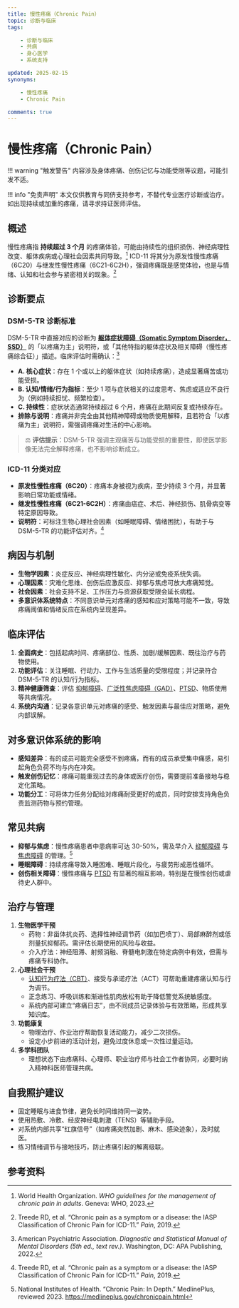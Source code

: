 ```yaml
---
title: 慢性疼痛（Chronic Pain）
topic: 诊断与临床
tags:

    - 诊断与临床
    - 共病
    - 身心医学
    - 系统支持

updated: 2025-02-15
synonyms:

    - 慢性疼痛
    - Chronic Pain

comments: true
---
```


# 慢性疼痛（Chronic Pain）

!!! warning "触发警告"
    内容涉及身体疼痛、创伤记忆与功能受限等议题，可能引发不适。

!!! info "免责声明"
    本文仅供教育与同侪支持参考，不替代专业医疗诊断或治疗。如出现持续或加重的疼痛，请寻求持证医师评估。

## 概述

慢性疼痛指 **持续超过 3 个月** 的疼痛体验，可能由持续性的组织损伤、神经病理性改变、躯体疾病或心理社会因素共同导致。[^who2023pain] ICD-11 将其分为原发性慢性疼痛（6C20）与继发性慢性疼痛（6C21-6C2H），强调疼痛既是感觉体验，也是与情绪、认知和社会参与紧密相关的现象。[^icd11pain]

## 诊断要点

### DSM-5-TR 诊断标准

DSM-5-TR 中直接对应的诊断为 [**躯体症状障碍（Somatic Symptom Disorder，SSD）**](Somatic-Symptom-Disorder-SSD.md) 的「以疼痛为主」说明符，或「其他特指的躯体症状及相关障碍（慢性疼痛综合征）」描述。临床评估时需确认：[^apa2022pain]

- **A. 核心症状**：存在 1 个或以上的躯体症状（如持续疼痛），造成显著痛苦或功能受损。
- **B. 认知/情绪/行为指标**：至少 1 项与症状相关的过度思考、焦虑或适应不良行为（例如持续担忧、频繁检查）。
- **C. 持续性**：症状状态通常持续超过 6 个月，疼痛在此期间反复或持续存在。
- **排除与说明**：疼痛并非完全由其他精神障碍或物质使用解释，且若符合「以疼痛为主」说明符，需强调疼痛对生活的中心影响。

> ⚖️ **评估提示**：DSM-5-TR 强调主观痛苦与功能受损的重要性，即使医学影像无法完全解释疼痛，也不影响诊断成立。

### ICD-11 分类对应

- **原发性慢性疼痛（6C20）**：疼痛本身被视为疾病，至少持续 3 个月，并显著影响日常功能或情绪。
- **继发性慢性疼痛（6C21-6C2H）**：疼痛由癌症、术后、神经损伤、肌骨病变等特定原因导致。
- **说明符**：可标注生物心理社会因素（如睡眠障碍、情绪困扰），有助于与 DSM-5-TR 的功能评估对齐。[^icd11pain]

## 病因与机制

- **生物学因素**：炎症反应、神经病理性敏化、内分泌或免疫系统失调。
- **心理因素**：灾难化思维、创伤后应激反应、抑郁与焦虑可放大疼痛知觉。
- **社会因素**：社会支持不足、工作压力与资源获取受限会延长病程。
- **多意识体系统特点**：不同意识单元对疼痛的感知和应对策略可能不一致，导致疼痛阈值和情绪反应在系统内呈现差异。

## 临床评估

1. **全面病史**：包括起病时间、疼痛部位、性质、加剧/缓解因素、既往治疗与药物使用。
2. **功能评估**：关注睡眠、行动力、工作与生活质量的受限程度；并记录符合 DSM-5-TR 的认知/行为指标。
3. **精神健康筛查**：评估 [抑郁障碍](Depressive-Disorders.md)、[广泛性焦虑障碍（GAD）](Generalized-Anxiety-Disorder-GAD.md)、[PTSD](PTSD.md)、物质使用等共病情况。
4. **系统内沟通**：记录各意识单元对疼痛的感受、触发因素与最佳应对策略，避免内部误解。

## 对多意识体系统的影响

- **感知差异**：有的成员可能完全感受不到疼痛，而有的成员承受集中痛感，易引起角色负荷不均与内在冲突。
- **触发创伤记忆**：疼痛可能重现过去的身体或医疗创伤，需要提前准备接地与稳定化策略。
- **功能分工**：可将体力任务分配给对疼痛耐受更好的成员，同时安排支持角色负责监测药物与预约管理。

## 常见共病

- **抑郁与焦虑**：慢性疼痛患者中患病率可达 30-50%，需及早介入 [抑郁障碍](Depressive-Disorders.md) 与 [焦虑障碍](Anxiety.md) 的管理。[^nihpain2023]
- **睡眠障碍**：持续疼痛导致入睡困难、睡眠片段化，与疲劳形成恶性循环。
- **创伤相关障碍**：慢性疼痛与 [PTSD](PTSD.md) 有显著的相互影响，特别是在慢性创伤或虐待史人群中。

## 治疗与管理

1. **生物医学干预**
    - 药物：非甾体抗炎药、选择性神经调节药（如加巴喷丁）、局部麻醉剂或低剂量抗抑郁药。需评估长期使用的风险与收益。
    - 介入疗法：神经阻滞、射频消融、脊髓电刺激在特定病例中有效，但需与疼痛专科协作。
2. **心理社会干预**
    - [认知行为疗法（CBT）](Cognitive-Behavioral-Therapy-CBT.md)、接受与承诺疗法（ACT）可帮助重建疼痛认知与行为调节。
    - 正念练习、呼吸训练和渐进性肌肉放松有助于降低警觉系统敏感度。
    - 系统内部可建立“疼痛日志”，由不同成员记录体验与有效策略，形成共享知识库。
3. **功能康复**
    - 物理治疗、作业治疗帮助恢复活动能力，减少二次损伤。
    - 设定小步前进的活动计划，避免过度休息或一次性过量运动。
4. **多学科团队**
    - 理想状态下由疼痛科、心理师、职业治疗师与社会工作者协同，必要时纳入精神科医师管理共病。

## 自我照护建议

- 固定睡眠与进食节律，避免长时间维持同一姿势。
- 使用热敷、冷敷、经皮神经电刺激（TENS）等辅助手段。
- 对系统内部共享“红旗信号”（如疼痛突然加剧、麻木、感染迹象），及时就医。
- 练习情绪调节与接地技巧，防止疼痛引起的解离级联。

## 参考资料

[^who2023pain]: World Health Organization. *WHO guidelines for the management of chronic pain in adults*. Geneva: WHO, 2023.
[^icd11pain]: Treede RD, et al. “Chronic pain as a symptom or a disease: the IASP Classification of Chronic Pain for ICD-11.” *Pain*, 2019.
[^apa2022pain]: American Psychiatric Association. *Diagnostic and Statistical Manual of Mental Disorders (5th ed., text rev.)*. Washington, DC: APA Publishing, 2022.
[^nihpain2023]: National Institutes of Health. “Chronic Pain: In Depth.” MedlinePlus, reviewed 2023. <https://medlineplus.gov/chronicpain.html>

